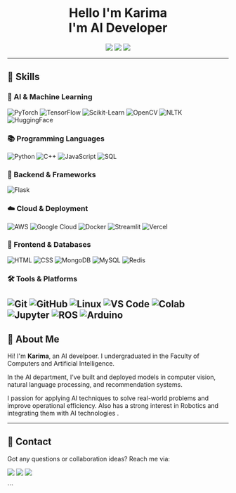 <h1 align="center"> Hello I'm Karima <br> I'm AI Developer</h1>

<p align="center">
  <a href="https://www.linkedin.com/in/karima-mahmoud-41a41424b/" target="_blank"><img src="https://img.shields.io/badge/-LinkedIn-blue?style=flat-square&logo=linkedin"/></a>
  <a href="mailto:karimamahmoudsalem1@gmail.com" target="_blank"><img src="https://img.shields.io/badge/Gmail-D14836?style=flat-square&logo=gmail&logoColor=white"/></a>
  <a href="https://t.me/Karimamahmoudsalem1" target="_blank"><img src="https://img.shields.io/badge/Telegram-2CA5E0?style=flat-square&logo=telegram&logoColor=white"/></a>
</p>

---

## 🔧 Skills

### 🤖 AI & Machine Learning
![PyTorch](https://img.shields.io/badge/PyTorch-E34F26?style=for-the-badge&logo=pytorch&logoColor=white)
![TensorFlow](https://img.shields.io/badge/TensorFlow-FF6F00?style=for-the-badge&logo=tensorflow&logoColor=white)
![Scikit-Learn](https://img.shields.io/badge/Scikit--Learn-F7931E?style=for-the-badge&logo=scikit-learn&logoColor=white)
![OpenCV](https://img.shields.io/badge/OpenCV-5C3EE8?style=for-the-badge&logo=opencv&logoColor=white)
![NLTK](https://img.shields.io/badge/NLTK-009688?style=for-the-badge&logoColor=white)
![HuggingFace](https://img.shields.io/badge/HuggingFace-FFD21F?style=for-the-badge&logo=huggingface&logoColor=black)

### 📚 Programming Languages
![Python](https://img.shields.io/badge/Python-3776AB?style=for-the-badge&logo=python&logoColor=white)
![C++](https://img.shields.io/badge/C++-00599C?style=for-the-badge&logo=c%2B%2B&logoColor=white)
![JavaScript](https://img.shields.io/badge/JavaScript-F7DF1E?style=for-the-badge&logo=javascript&logoColor=black)
![SQL](https://img.shields.io/badge/SQL-4479A1?style=for-the-badge&logo=postgresql&logoColor=white)

### 🧰 Backend & Frameworks
![Flask](https://img.shields.io/badge/Flask-000000?style=for-the-badge&logo=flask&logoColor=white)

### ☁️ Cloud & Deployment
![AWS](https://img.shields.io/badge/AWS-232F3E?style=for-the-badge&logo=amazon-aws&logoColor=white)
![Google Cloud](https://img.shields.io/badge/Google_Cloud-4285F4?style=for-the-badge&logo=google-cloud&logoColor=white)
![Docker](https://img.shields.io/badge/Docker-2496ED?style=for-the-badge&logo=docker&logoColor=white)
![Streamlit](https://img.shields.io/badge/Streamlit-FF4B4B?style=for-the-badge&logo=streamlit&logoColor=white)
![Vercel](https://img.shields.io/badge/Vercel-000?style=for-the-badge&logo=vercel&logoColor=white)

### 🗾 Frontend & Databases
![HTML](https://img.shields.io/badge/HTML5-E34F26?style=for-the-badge&logo=html5&logoColor=white)
![CSS](https://img.shields.io/badge/CSS3-1572B6?style=for-the-badge&logo=css3&logoColor=white)
![MongoDB](https://img.shields.io/badge/MongoDB-47A248?style=for-the-badge&logo=mongodb&logoColor=white)
![MySQL](https://img.shields.io/badge/MySQL-4479A1?style=for-the-badge&logo=mysql&logoColor=white)
![Redis](https://img.shields.io/badge/Redis-DC382D?style=for-the-badge&logo=redis&logoColor=white)

### 🛠 Tools & Platforms
![Git](https://img.shields.io/badge/Git-F05032?style=for-the-badge&logo=git&logoColor=white)
![GitHub](https://img.shields.io/badge/GitHub-100000?style=for-the-badge&logo=github&logoColor=white)
![Linux](https://img.shields.io/badge/Linux-FCC624?style=for-the-badge&logo=linux&logoColor=black)
![VS Code](https://img.shields.io/badge/VS%20Code-007ACC?style=for-the-badge&logo=visual-studio-code&logoColor=white)
![Colab](https://img.shields.io/badge/Google%20Colab-F9AB00?style=for-the-badge&logo=google-colab&logoColor=black)
![Jupyter](https://img.shields.io/badge/Jupyter-F37626?style=for-the-badge&logo=jupyter&logoColor=white)
![ROS](https://img.shields.io/badge/ROS-22314E?style=for-the-badge&logo=ros&logoColor=white)
![Arduino](https://img.shields.io/badge/Arduino-00979D?style=for-the-badge&logo=arduino&logoColor=white)
---

## 📝 About Me
Hi! I'm **Karima**, an AI develpoer. I undergraduated in the Faculty of Computers and Artificial Intelligence.

In the AI department, I've built and deployed models in computer vision, natural language processing, and recommendation systems. 

I passion for applying AI techniques to solve real-world problems and improve operational efficiency. Also has a strong interest in  Robotics and integrating them with AI technologies
 .


---

## 📩 Contact
Got any questions or collaboration ideas?
Reach me via:

<p align="left">
  <a href="https://www.linkedin.com/in/karima-mahmoud-41a41424b/" target="_blank"><img src="https://img.shields.io/badge/LinkedIn-0077B5?style=flat-square&logo=linkedin&logoColor=white"/></a>
  <a href="mailto:karimamahmoudsalem1@gmail.com" target="_blank"><img src="https://img.shields.io/badge/Gmail-D14836?style=flat-square&logo=gmail&logoColor=white"/></a>
  <a href="https://t.me/Karimamahmoudsalem1" target="_blank"><img src="https://img.shields.io/badge/Telegram-2CA5E0?style=flat-square&logo=telegram&logoColor=white"/></a>
</p>
```
